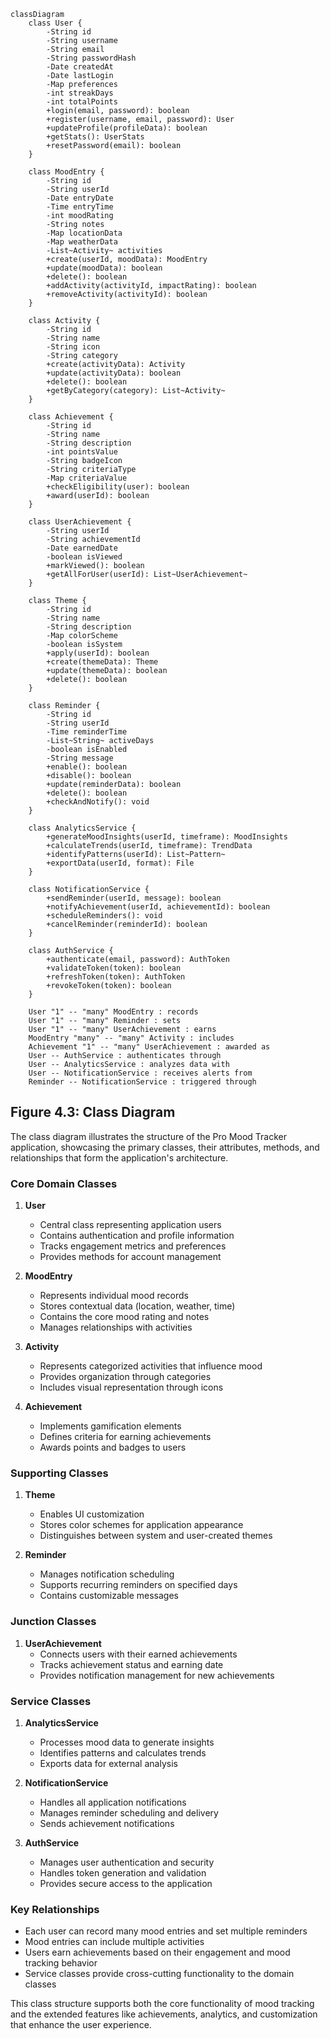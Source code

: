 ```mermaid
classDiagram
    class User {
        -String id
        -String username
        -String email
        -String passwordHash
        -Date createdAt
        -Date lastLogin
        -Map preferences
        -int streakDays
        -int totalPoints
        +login(email, password): boolean
        +register(username, email, password): User
        +updateProfile(profileData): boolean
        +getStats(): UserStats
        +resetPassword(email): boolean
    }

    class MoodEntry {
        -String id
        -String userId
        -Date entryDate
        -Time entryTime
        -int moodRating
        -String notes
        -Map locationData
        -Map weatherData
        -List~Activity~ activities
        +create(userId, moodData): MoodEntry
        +update(moodData): boolean
        +delete(): boolean
        +addActivity(activityId, impactRating): boolean
        +removeActivity(activityId): boolean
    }

    class Activity {
        -String id
        -String name
        -String icon
        -String category
        +create(activityData): Activity
        +update(activityData): boolean
        +delete(): boolean
        +getByCategory(category): List~Activity~
    }

    class Achievement {
        -String id
        -String name
        -String description
        -int pointsValue
        -String badgeIcon
        -String criteriaType
        -Map criteriaValue
        +checkEligibility(user): boolean
        +award(userId): boolean
    }

    class UserAchievement {
        -String userId
        -String achievementId
        -Date earnedDate
        -boolean isViewed
        +markViewed(): boolean
        +getAllForUser(userId): List~UserAchievement~
    }

    class Theme {
        -String id
        -String name
        -String description
        -Map colorScheme
        -boolean isSystem
        +apply(userId): boolean
        +create(themeData): Theme
        +update(themeData): boolean
        +delete(): boolean
    }

    class Reminder {
        -String id
        -String userId
        -Time reminderTime
        -List~String~ activeDays
        -boolean isEnabled
        -String message
        +enable(): boolean
        +disable(): boolean
        +update(reminderData): boolean
        +delete(): boolean
        +checkAndNotify(): void
    }

    class AnalyticsService {
        +generateMoodInsights(userId, timeframe): MoodInsights
        +calculateTrends(userId, timeframe): TrendData
        +identifyPatterns(userId): List~Pattern~
        +exportData(userId, format): File
    }

    class NotificationService {
        +sendReminder(userId, message): boolean
        +notifyAchievement(userId, achievementId): boolean
        +scheduleReminders(): void
        +cancelReminder(reminderId): boolean
    }

    class AuthService {
        +authenticate(email, password): AuthToken
        +validateToken(token): boolean
        +refreshToken(token): AuthToken
        +revokeToken(token): boolean
    }

    User "1" -- "many" MoodEntry : records
    User "1" -- "many" Reminder : sets
    User "1" -- "many" UserAchievement : earns
    MoodEntry "many" -- "many" Activity : includes
    Achievement "1" -- "many" UserAchievement : awarded as
    User -- AuthService : authenticates through
    User -- AnalyticsService : analyzes data with
    User -- NotificationService : receives alerts from
    Reminder -- NotificationService : triggered through
```

## Figure 4.3: Class Diagram

The class diagram illustrates the structure of the Pro Mood Tracker application, showcasing the primary classes, their attributes, methods, and relationships that form the application's architecture.

### Core Domain Classes

1. **User**
   - Central class representing application users
   - Contains authentication and profile information
   - Tracks engagement metrics and preferences
   - Provides methods for account management

2. **MoodEntry**
   - Represents individual mood records
   - Stores contextual data (location, weather, time)
   - Contains the core mood rating and notes
   - Manages relationships with activities

3. **Activity**
   - Represents categorized activities that influence mood
   - Provides organization through categories
   - Includes visual representation through icons

4. **Achievement**
   - Implements gamification elements
   - Defines criteria for earning achievements
   - Awards points and badges to users

### Supporting Classes

1. **Theme**
   - Enables UI customization
   - Stores color schemes for application appearance
   - Distinguishes between system and user-created themes

2. **Reminder**
   - Manages notification scheduling
   - Supports recurring reminders on specified days
   - Contains customizable messages

### Junction Classes

1. **UserAchievement**
   - Connects users with their earned achievements
   - Tracks achievement status and earning date
   - Provides notification management for new achievements

### Service Classes

1. **AnalyticsService**
   - Processes mood data to generate insights
   - Identifies patterns and calculates trends
   - Exports data for external analysis

2. **NotificationService**
   - Handles all application notifications
   - Manages reminder scheduling and delivery
   - Sends achievement notifications

3. **AuthService**
   - Manages user authentication and security
   - Handles token generation and validation
   - Provides secure access to the application

### Key Relationships

- Each user can record many mood entries and set multiple reminders
- Mood entries can include multiple activities
- Users earn achievements based on their engagement and mood tracking behavior
- Service classes provide cross-cutting functionality to the domain classes

This class structure supports both the core functionality of mood tracking and the extended features like achievements, analytics, and customization that enhance the user experience. 